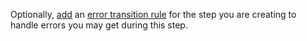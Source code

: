 Optionally, [add](../../../serverless-integrations/operations/workflows/constructor/setup-catch-rule.md) an [error transition rule](../../../serverless-integrations/concepts/workflows/yawl/index.md#catchrule) for the step you are creating to handle errors you may get during this step.